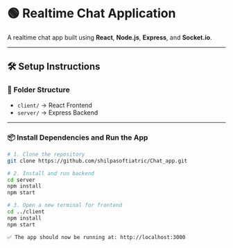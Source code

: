 # 🟢 Realtime Chat Application

A realtime chat app built using **React**, **Node.js**, **Express**, and **Socket.io**.

---

## 🛠️ Setup Instructions

### 📁 Folder Structure
- `client/` → React Frontend  
- `server/` → Express Backend

---

### 📦 Install Dependencies and Run the App

```bash
# 1. Clone the repository
git clone https://github.com/shilpasoftiatric/Chat_app.git

# 2. Install and run backend
cd server
npm install
npm start

# 3. Open a new terminal for frontend
cd ../client
npm install
npm start

✅ The app should now be running at: http://localhost:3000